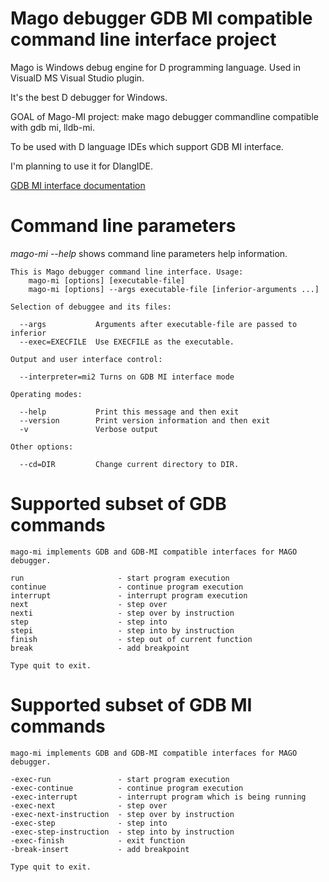 Mago debugger GDB MI compatible command line interface project
==============================================================


Mago is Windows debug engine for D programming language. Used in VisualD MS Visual Studio plugin.

It's the best D debugger for Windows.

GOAL of Mago-MI project: make mago debugger commandline compatible with gdb mi, lldb-mi.

To be used with D language IDEs which support GDB MI interface.

I'm planning to use it for DlangIDE.


[GDB MI interface documentation](https://sourceware.org/gdb/onlinedocs/gdb/GDB_002fMI.html)


Command line parameters
=======================
*mago-mi --help* shows command line parameters help information.



	This is Mago debugger command line interface. Usage:
	    mago-mi [options] [executable-file]
	    mago-mi [options] --args executable-file [inferior-arguments ...]
	
	Selection of debuggee and its files:
	
	  --args           Arguments after executable-file are passed to inferior
	  --exec=EXECFILE  Use EXECFILE as the executable.
	
	Output and user interface control:
	
	  --interpreter=mi2 Turns on GDB MI interface mode
	
	Operating modes:
	
	  --help           Print this message and then exit
	  --version        Print version information and then exit
	  -v               Verbose output
	
	Other options:
	
	  --cd=DIR         Change current directory to DIR.


Supported subset of GDB commands
================================

	mago-mi implements GDB and GDB-MI compatible interfaces for MAGO debugger.
	
	run                     - start program execution
	continue                - continue program execution
	interrupt               - interrupt program execution
	next                    - step over
	nexti                   - step over by instruction
	step                    - step into
	stepi                   - step into by instruction
	finish                  - step out of current function
	break                   - add breakpoint
	
	Type quit to exit.

Supported subset of GDB MI commands
===================================

	mago-mi implements GDB and GDB-MI compatible interfaces for MAGO debugger.
	
	-exec-run               - start program execution
	-exec-continue          - continue program execution
	-exec-interrupt         - interrupt program which is being running
	-exec-next              - step over
	-exec-next-instruction  - step over by instruction
	-exec-step              - step into
	-exec-step-instruction  - step into by instruction
	-exec-finish            - exit function
	-break-insert           - add breakpoint
	
	Type quit to exit.

